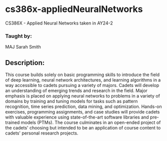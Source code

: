 # cs386x-appliedNeuralNetworks
CS386X - Applied Neural Networks taken in AY24-2

### Taught by:
MAJ Sarah Smith

## Description:
This course builds solely on basic programming skills to introduce the field of deep learning, neural network architectures, and learning algorithms in a way accessible to cadets pursuing a variety of majors. Cadets will develop an understanding of emerging trends and research in the field. Major emphasis is placed on applying neural networks to problems in a variety of domains by training and tuning models for tasks such as pattern recognition, time series prediction, data mining, and optimization. Hands-on exercises, programming assignments, and case studies will provide cadets with valuable experience using state-of-the-art software libraries and pre-trained models (PTMs). The course culminates in an open-ended project of the cadets' choosing but intended to be an application of course content to cadets' personal research projects.
